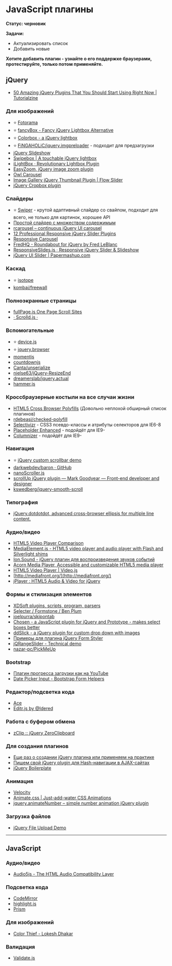 # JavaScript плагины

**Статус: черновик**

**Задачи:**

* Актуализировать список
* Добавить новые

**Хотите добавить плагин - узнайте о его поддержке браузерами, протестируйте, только потом применяйте.**

## jQuery

* [50 Amazing jQuery Plugins That You Should Start Using Right Now | Tutorialzine](http://tutorialzine.com/2013/04/50-amazing-jquery-plugins/)

### Для изображений

* :star: [Fotorama](http://fotorama.io/)
* :star: [fancyBox - Fancy jQuery Lightbox Alternative](http://fancyapps.com/fancybox/)
* :star: [Colorbox - a jQuery lightbox](http://www.jacklmoore.com/colorbox/)
* :star: [FiNGAHOLiC/jquery.imgpreloader](https://github.com/FiNGAHOLiC/jquery.imgpreloader) - подходит для предзагрузки
* [jQuery Slideshow](http://i-like-robots.github.io/jQuery-Slideshow/)
* [Swipebox | A touchable jQuery lightbox](http://brutaldesign.github.com/swipebox/)
* [iLightBox · Revolutionary Lightbox Plugin](http://iprodev.com/ilightbox/#singleimage)
* [EasyZoom, jQuery image zoom plugin](http://i-like-robots.github.io/EasyZoom/)
* [Owl Carousel](http://www.owlgraphic.com/owlcarousel/)
* [Image Gallery jQuery Thumbnail Plugin | Flow Slider](http://www.flowslider.com/)
* [jQuery Cropbox plugin](https://github.com/acornejo/jquery-cropbox)

### Слайдеры

* :star: [Swiper](http://www.idangero.us/sliders/swiper/) - крутой адаптивный слайдер со свайпом, подходит для всего, не только для картинок, хорошее API
* [Простой слайдер с множеством содержимым](http://tympanus.net/codrops/2012/12/31/how-to-create-a-simple-multi-item-slider/)
* [rcarousel – continuous jQuery UI carousel](http://ryrych.github.com/rcarousel/)
* [12 Professional Responsive jQuery Slider Plugins](http://designmodo.com/responsive-jquery-slider-plugins/)
* [Responsive Carousel](http://basilio.github.io/responsiveCarousel/)
* [FredHQ - Roundabout for jQuery by Fred LeBlanc](http://fredhq.com/projects/roundabout#/demos)
* [ResponsiveSlides.js · Responsive jQuery Slider & Slideshow](http://responsiveslides.com/)
* [jQuery UI Slider | Papermashup.com](http://papermashup.com/jquery-ui-slider/)

### Каскад

* :star: [isotope](https://github.com/metafizzy/isotope)
* [kombai/freewall](https://github.com/kombai/freewall)

### Полноэкранные страницы

* [fullPage.js One Page Scroll Sites](http://alvarotrigo.com/fullPage/)
* [· Scrolld.js ·](http://scrolldjs.com/)

### Вспомогательные

* :star: [device.js](https://github.com/matthewhudson/device.js)
* :star: [jquery.browser](https://github.com/gabceb/jquery-browser-plugin)
* [momentjs](http://momentjs.com/)
* [countdownjs](http://countdownjs.org/)
* [Canta/unserialize](https://github.com/Canta/unserialize/)
* [nielse63/jQuery-ResizeEnd](https://github.com/nielse63/jQuery-ResizeEnd)
* [dreamerslab/jquery.actual](https://github.com/dreamerslab/jquery.actual)
* [hammer.js](http://eightmedia.github.io/hammer.js/)

### Кроссбраузерные костыли на все случаи жизни

* [HTML5 Cross Browser Polyfills](https://github.com/Modernizr/Modernizr/wiki/HTML5-Cross-browser-Polyfills) (Довольно неплохой обширный список плагинов)
* [rdebeasi/checked-polyfill](https://github.com/rdebeasi/checked-polyfill)
* [Selectivizr](http://selectivizr.com/) - CSS3 псевдо-классы и атрибуты селекторов для IE6-8
* [Placeholder Enhanced](https://github.com/dciccale/placeholder-enhanced) - подойдёт для IE9-
* [Columnizer](https://github.com/adamwulf/Columnizer-jQuery-Plugin) - подойдёт для IE9-

### Навигация

* :star: [jQuery custom scrollbar demo](http://manos.malihu.gr/tuts/custom-scrollbar-plugin/complete_examples.html)
* [darkwebdev/baron · GitHub](https://github.com/darkwebdev/baron)
* [nanoScroller.js](http://jamesflorentino.github.com/nanoScrollerJS/)
* [scrollUp jQuery plugin — Mark Goodyear — Front-end developer and designer](http://markgoodyear.com/2013/01/scrollup-jquery-plugin/)
* [kswedberg/jquery-smooth-scroll](https://github.com/kswedberg/jquery-smooth-scroll)

### Типография

* [jQuery.dotdotdot, advanced cross-browser ellipsis for multiple line content.](http://dotdotdot.frebsite.nl/)

### Аудио/видео

* [HTML5 Video Player Comparison](http://praegnanz.de/html5video/)
* [MediaElement.js - HTML5 video player and audio player with Flash and Silverlight shims](http://mediaelementjs.com/)
* [Ion.Sound - jQuery плагин для воспроизведения звуков событий](http://ionden.com/a/plugins/ion.sound/)
* [Acorn Media Player, Accessible and customizable HTML5 media player](http://ghinda.net/acornmediaplayer/)
* [HTML5 Video Player | Video.js](http://www.videojs.com/)
* [http://mediafront.org/](http://mediafront.org/)
* [jPlayer : HTML5 Audio & Video for jQuery](http://www.jplayer.org/)

### Формы и стилизация элементов

* [XDSoft plugins, scripts, program, parsers](http://xdsoft.net/jqplugins/datetimepicker/)
* [Selecter / Formstone / Ben Plum](http://www.benplum.com/formstone/selecter/)
* [joelpurra/skipontab](https://github.com/joelpurra/skipontab)
* [Chosen - a JavaScript plugin for jQuery and Prototype - makes select boxes better](http://harvesthq.github.com/chosen/)
* [ddSlick - a jQuery plugin for custom drop down with images](http://designwithpc.com/Plugins/ddSlick#demo)
* [Примеры для плагина jQuery Form Styler](http://dimox.name/jquery-form-styler/)
* [jQRangeSlider - Technical demo](http://ghusse.github.com/jQRangeSlider/technicalDemo.html)
* [nazar-pc/PickMeUp](https://github.com/nazar-pc/PickMeUp)

### Bootstrap

* [Плагин прогресса загрузки как на YouTube](http://skylo.s3-website-ap-southeast-1.amazonaws.com/)
* [Date Picker Input - Bootstrap Form Helpers](http://bootstrapformhelpers.com/datepicker/)

### Редактор/подсветка кода

* [Ace](http://ace.c9.io/)
* [Editr.js by @Idered](http://lab.idered.pl/editr/)

### Работа с буфером обмена

* [zClip :: jQuery ZeroClipboard](http://www.steamdev.com/zclip/)

### Для создания плагинов

* [Еще раз о создании jQuery плагина или применяем на практике](http://habrahabr.ru/post/176743/)
* [Пишем свой jQuery plugin для Hash-навигации в AJAX-сайтах](http://habrahabr.ru/sandbox/57659/#2)
* [jQuery Boilerplate](http://jqueryboilerplate.com/)

### Анимация

* [Velocity](http://julian.com/research/velocity/)
* [Animate.css | Just-add-water CSS Animations](http://daneden.me/animate/)
* [jquery.animateNumber – simple number animation jQuery plugin](http://aishek.github.io/jquery-animateNumber/)

### Загрузка файлов

* [jQuery File Upload Demo](http://blueimp.github.io/jQuery-File-Upload/)

---

## JavaScript

### Аудио/видео

* [Audio5js - The HTML Audio Compatibility Layer](http://zohararad.github.io/audio5js/)

### Подсветка кода

* [CodeMirror](http://codemirror.net/)
* [highlight.js](http://highlightjs.org/)
* [Prism](http://prismjs.com/)

### Для изображений

* [Color Thief - Lokesh Dhakar](http://lokeshdhakar.com/color-thief/)

### Валидация

* [Validate.js](http://validatejs.org/)
